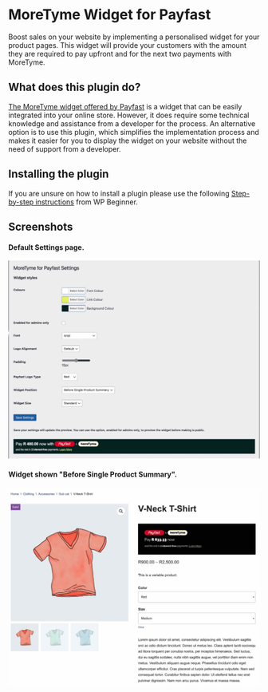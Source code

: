 # MoreTyme Widget for Payfast
Boost sales on your website by implementing a personalised widget for your product pages. This widget will provide your customers with the amount they are required to pay upfront and for the next two payments with MoreTyme.

## What does this plugin do?
[The MoreTyme widget offered by Payfast](https://developers.payfast.co.za/docs#widgets-moretyme) is a widget that can be easily integrated into your online store. However, it does require some technical knowledge and assistance from a developer for the process. An alternative option is to use this plugin, which simplifies the implementation process and makes it easier for you to display the widget on your website without the need of support from a developer.

## Installing the plugin
If you are unsure on how to install a plugin please use the following [Step-by-step instructions](https://www.wpbeginner.com/beginners-guide/step-by-step-guide-to-install-a-wordpress-plugin-for-beginners/) from WP Beginner.

## Screenshots
#### Default Settings page.
![Default Settings page.](assets/screenshots/screenshot-1.jpg)

#### Widget shown "Before Single Product Summary".
![Widget shown "Before Single Product Summary".](assets/screenshots/screenshot-2.jpg)

